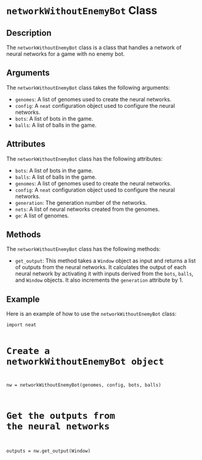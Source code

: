 <h1><code>networkWithoutEnemyBot</code> Class</h1><h2>Description</h2><p>The <code>networkWithoutEnemyBot</code> class is a class that handles a network of neural networks for a game with no enemy bot.</p><h2>Arguments</h2><p>The <code>networkWithoutEnemyBot</code> class takes the following arguments:</p><ul><li><code>genomes</code>: A list of genomes used to create the neural networks.</li><li><code>config</code>: A <code>neat</code> configuration object used to configure the neural networks.</li><li><code>bots</code>: A list of bots in the game.</li><li><code>balls</code>: A list of balls in the game.</li></ul><h2>Attributes</h2><p>The <code>networkWithoutEnemyBot</code> class has the following attributes:</p><ul><li><code>bots</code>: A list of bots in the game.</li><li><code>balls</code>: A list of balls in the game.</li><li><code>genomes</code>: A list of genomes used to create the neural networks.</li><li><code>config</code>: A <code>neat</code> configuration object used to configure the neural networks.</li><li><code>generation</code>: The generation number of the networks.</li><li><code>nets</code>: A list of neural networks created from the genomes.</li><li><code>ge</code>: A list of genomes.</li></ul><h2>Methods</h2><p>The <code>networkWithoutEnemyBot</code> class has the following methods:</p><ul><li><code>get_output</code>: This method takes a <code>Window</code> object as input and returns a list of outputs from the neural networks. It calculates the output of each neural network by activating it with inputs derived from the <code>bots</code>, <code>balls</code>, and <code>Window</code> objects. It also increments the <code>generation</code> attribute by 1.</li></ul><h2>Example</h2><p>Here is an example of how to use the <code>networkWithoutEnemyBot</code> class:</p><code>import neat

# Create a networkWithoutEnemyBot object
nw = networkWithoutEnemyBot(genomes, config, bots, balls)

# Get the outputs from the neural networks
outputs = nw.get_output(Window)
</code>